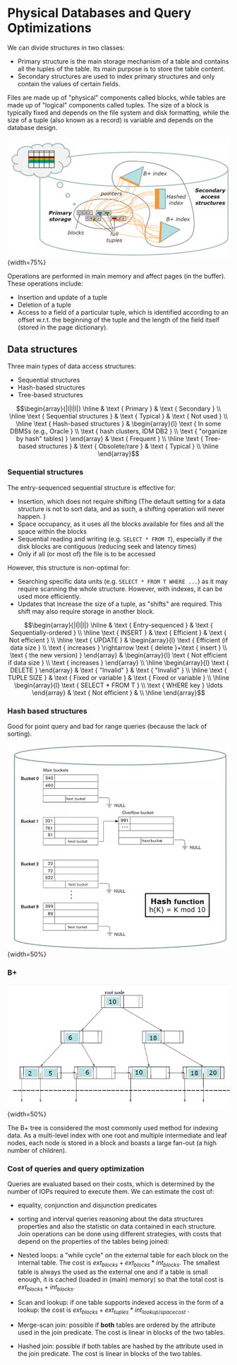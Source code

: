# Physical Databases and Query Optimizations

We can divide structures in two classes:

- Primary structure is the main storage mechanism of a table and contains all the tuples of the table. Its main purpose is to store the table content. 
- Secondary structures are used to index primary structures and only contain the values of certain fields.

Files are made up of "physical" components called blocks, while tables are made up of "logical" components called tuples. The size of a block is typically fixed and depends on the file system and disk formatting, while the size of a tuple (also known as a record) is variable and depends on the database design.

![](images/847d84e05163185d19fd97fb63420eb4.png){width=75%}

Operations are performed in main memory and affect pages (in the buffer). These operations include:

- Insertion and update of a tuple
- Deletion of a tuple
- Access to a field of a particular tuple, which is identified according to an offset w.r.t. the beginning of the tuple and the length of the field itself (stored in the page dictionary). 

## Data structures

Three main types of data access structures:

- Sequential structures
- Hash-based structures
- Tree-based structures

$$\begin{array}{|l|l|l|}
\hline & \text { Primary } & \text { Secondary } \\
\hline \text { Sequential structures } & \text { Typical } & \text { Not used } \\
\hline \text { Hash-based structures } & \begin{array}{l}
\text { In some DBMSs (e.g., Oracle } \\
\text { hash clusters, IDM DB2 } \\
\text { "organize by hash" tables) }
\end{array} & \text { Frequent } \\
\hline \text { Tree-based structures } & \text { Obsolete/rare } & \text { Typical } \\
\hline
\end{array}$$

### Sequential structures

The entry-sequenced sequential structure is effective for:

- Insertion, which does not require shifting (The default setting for a data structure is not to sort data, and as such, a shifting operation will never happen. )
- Space occupancy, as it uses all the blocks available for files and all the space within the blocks
- Sequential reading and writing (e.g. `SELECT * FROM T`), especially if the disk blocks are contiguous (reducing seek and latency times)
- Only if all (or most of) the file is to be accessed

However, this structure is non-optimal for:

- Searching specific data units (e.g. `SELECT * FROM T WHERE ...`) as it may require scanning the whole structure. However, with indexes, it can be used more efficiently.
- Updates that increase the size of a tuple, as "shifts" are required. This shift may also require storage in another block.

$$\begin{array}{|l|l|l|}
\hline & \text { Entry-sequenced } & \text { Sequentially-ordered } \\
\hline \text { INSERT } & \text { Efficient } & \text { Not efficient } \\
\hline \text { UPDATE } & \begin{array}{l}
\text { Efficient (if data size } \\
\text { increases } \rightarrow \text { delete }+\text { insert } \\
\text { the new version) }
\end{array} & \begin{array}{l}
\text { Not efficient if data size } \\
\text { increases }
\end{array} \\
\hline \begin{array}{l}
\text { DELETE }
\end{array} & \text { "Invalid" } & \text { "Invalid" } \\
\hline \text { TUPLE SIZE } & \text { Fixed or variable } & \text { Fixed or variable } \\
\hline \begin{array}{l}
\text { SELECT * FROM T } \\
\text { WHERE key } \ldots
\end{array} & \text { Not efficient } & \\
\hline
\end{array}$$


### Hash based structures

Good for point query and bad for range queries (because the lack of sorting). 

![](images/bbd4d9583a1daeb2f77c45973ff662f8.png){width=50%}

### B+ 

![](images/2b082ba18642b0a5d89a805469ce6ec6.png){width=50%}

The B+ tree is considered the most commonly used method for indexing data. As a multi-level index with one root and multiple intermediate and leaf nodes, each node is stored in a block and boasts a large fan-out (a high number of children). 

### Cost of queries and query optimization

Queries are evaluated based on their costs, which is determined by the number of IOPs required to execute them. We can estimate the cost of: 
- equality, conjunction and disjunction predicates
- sorting and interval queries
reasoning about the data structures properties and also the statistic on data contained in each structure.
Join operations can be done using different strategies, with costs that depend on the properties of the tables being joined:

- Nested loops: a "while cycle" on the external table for each block on the internal table. The cost is $ext_{blocks} + ext_{blocks} * int_{blocks}$. The smallest table is always the used as the external one and if a table is small enough, it is cached (loaded in (main) memory) so that the total cost is $ext_{blocks} + int_{blocks}$.
- Scan and lookup: if one table supports indexed access in the form of a lookup: the cost is $ext_{blocks} + ext_{tuples} * int_{lookup /space cost}$ .
- Merge-scan join: possible if **both** tables are ordered by the attribute used in the join predicate. The cost is linear in blocks of the two tables.   
- Hashed join: possible if both tables are hashed by the attribute used in the join predicate. The cost is linear in blocks of the two tables.  



